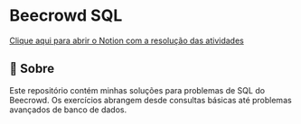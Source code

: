 # Beecrowd SQL
[Clique aqui para abrir o Notion com a resolução das atividades](https://second-mole-a02.notion.site/Atividade-SQL-BeeCrowd-2567d0b5a75280ee857ffd2e1c5d558e?source=copy_link)
## 📖 Sobre
Este repositório contém minhas soluções para problemas de SQL do Beecrowd. Os exercícios abrangem desde consultas básicas até problemas avançados de banco de dados.
